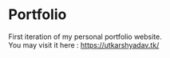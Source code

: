 # Portfolio
First iteration of my personal portfolio website.  
You may visit it here : https://utkarshyadav.tk/
